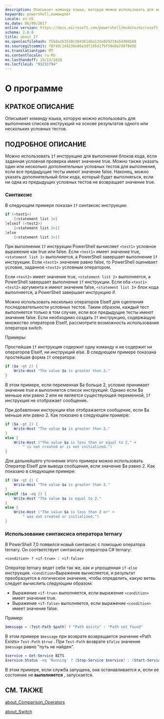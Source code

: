 ```yaml
---
description: Описывает команду языка, которую можно использовать для выполнения списков инструкций на основе результатов одного или нескольких условных тестов.
keywords: powershell,командлет
Locale: en-US
ms.date: 06/09/2017
online version: https://docs.microsoft.com/powershell/module/microsoft.powershell.core/about/about_if?view=powershell-7&WT.mc_id=ps-gethelp
schema: 2.0.0
title: about_If
ms.openlocfilehash: f5bda1b3530c104361dba12de029219a5dd0db60
ms.sourcegitcommit: f874dc1d4236e06a3df195d179f59e0a7d9f8436
ms.translationtype: MT
ms.contentlocale: ru-RU
ms.lasthandoff: 10/13/2020
ms.locfileid: "93231794"
---
```

# <a name="about-if"></a>О программе

## <a name="short-description"></a>КРАТКОЕ ОПИСАНИЕ
Описывает команду языка, которую можно использовать для выполнения списков инструкций на основе результатов одного или нескольких условных тестов.

## <a name="long-description"></a>ПОДРОБНОЕ ОПИСАНИЕ

Можно использовать `If` инструкцию для выполнения блоков кода, если заданная условная проверка имеет значение true. Можно также указать один или несколько дополнительных условных тестов для выполнения, если все предыдущие тесты имеют значение false. Наконец, можно указать дополнительный блок кода, который будет выполняться, если ни одна из предыдущих условных тестов не возвращает значение true.

### <a name="syntax"></a>Синтаксис

В следующем примере показан `If` синтаксис инструкции:

```powershell
if (<test1>)
    {<statement list 1>}
[elseif (<test2>)
    {<statement list 2>}]
[else
    {<statement list 3>}]
```

При выполнении `If` инструкции PowerShell вычисляет `<test1>` условное выражение как true или false. Если `<test1>` имеет значение true, `<statement list 1>` выполняется, а PowerShell завершает выполнение `If` инструкции. Если `<test1>` значение равно false, то PowerShell оценивает условие, заданное `<test2>` условным оператором.

Если `<test2>` имеет значение true, `<statement list 2>` выполняется, а PowerShell завершает выполнение `If` инструкции. Если оба `<test1>` `<test2>` аргумента и имеют значение false, `<statement list 3`> блок кода выполняется, а PowerShell завершает инструкцию if.

Можно использовать несколько операторов ElseIf для сцепления последовательности условных тестов. Таким образом, каждый тест выполняется только в том случае, если все предыдущие тесты имеют значение false.
Если необходимо создать `If` инструкцию, содержащую множество операторов ElseIf, рассмотрите возможность использования оператора switch.

Примеры:

Простейшая `If` инструкция содержит одну команду и не содержит ни операторов ElseIf, ни инструкций else. В следующем примере показана простейшая форма `If` оператора:

```powershell
if ($a -gt 2) {
    Write-Host "The value $a is greater than 2."
}
```

В этом примере, если переменная $a больше 2, условие принимает значение true и выполняется список инструкций. Однако если $a меньше или равно 2 или не является существующей переменной, `If` инструкция не отображает сообщение.

При добавлении инструкции else отображается сообщение, если $a меньше или равно 2. Как показано в следующем примере:

```powershell
if ($a -gt 2) {
    Write-Host "The value $a is greater than 2."
}
else {
    Write-Host ("The value $a is less than or equal to 2," +
        " is not created or is not initialized.")
}
```

Для дальнейшего уточнения этого примера можно использовать Оператор ElseIf для вывода сообщения, если значение $a равно 2. Как показано в следующем примере:

```powershell
if ($a -gt 2) {
    Write-Host "The value $a is greater than 2."
}
elseif ($a -eq 2) {
    Write-Host "The value $a is equal to 2."
}
else {
    Write-Host ("The value $a is less than 2 or" +
        " was not created or initialized.")
}
```

### <a name="using-the-ternary-operator-syntax"></a>Использование синтаксиса оператора ternary

В PowerShell 7,0 появился новый синтаксис с помощью оператора ternary. Он соответствует синтаксису оператора C# ternary:

```Syntax
<condition> ? <if-true> : <if-false>
```

Оператор ternary ведет себя так же, как и упрощенная `if-else` инструкция. `<condition>`Выражение вычисляется, и результат преобразуется в логическое значение, чтобы определить, какую ветвь следует вычислить следующим образом:

- Выражение `<if-true>` выполняется, если выражение `<condition>` имеет значение true.
- Выражение `<if-false>` выполняется, если выражение `<condition>` имеет значение false.

Пример:

```powershell
$message = (Test-Path $path) ? "Path exists" : "Path not found"
```

В этом примере `$message` при возврате возвращается значение «Path Exists» `Test-Path` `$true` . При `Test-Path` возврате `$false` значение `$message` равно "путь не найден".

```powershell
$service = Get-Service BITS
$service.Status -eq 'Running' ? (Stop-Service $service) : (Start-Service $service)
```

В этом примере, если служба запущена, она останавливается и, если ее состояние не **выполняется** , запускается.

## <a name="see-also"></a>СМ. ТАКЖЕ

[about_Comparison_Operators](about_Comparison_Operators.md)

[about_Switch](about_Switch.md)
